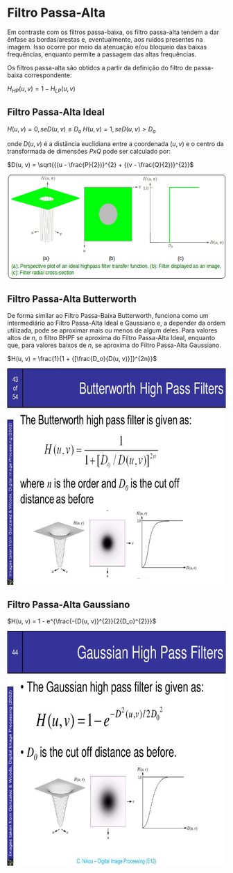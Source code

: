 # Filtro Passa-Alta

Em contraste com os filtros passa-baixa, os filtro passa-alta tendem a dar ênfase as bordas/arestas e, eventualmente, aos ruídos presentes na imagem. Isso ocorre por meio da atenuação e/ou bloqueio das baixas frequências, enquanto permite a passagem das altas frequências.

Os filtros passa-alta são obtidos a partir da definição do filtro de passa-baixa correspondente:

$H_{HP}(u, v) = 1 - H_{LP}(u, v)$

## Filtro Passa-Alta Ideal

$H(u, v) = 0, se D(u, v) \le D_{o}$
$H(u, v) = 1, se D(u, v) > D_{o}$

onde $D(u, v)$ é a distância euclidiana entre a coordenada $(u, v)$ e o centro da transformada de dimensões $P x Q$ pode ser calculado por:

$D(u, v) = \sqrt{{(u - \frac{P}{2})}^{2} + {(v - \frac{Q}{2})}^{2}}$

<p align="center">
    <img src="./readmeImg/IHPF.png" width="579px" height="241px">
</p>

## Filtro Passa-Alta Butterworth

De forma similar ao Filtro Passa-Baixa Butterworth, funciona como um intermediário ao Filtro Passa-Alta Ideal e Gaussiano e, a depender da ordem utilizada, pode se aproximar mais ou menos de algum deles. Para valores altos de $n$, o filtro BHPF se aproxima do Filtro Passa-Alta Ideal, enquanto que, para valores baixos de $n$, se aproxima do Filtro Passa-Alta Gaussiano.

$H(u, v) = \frac{1}{1 + {[\frac{D_o}{D(u, v)}]}^{2n}}$

<p align="center">
    <img src="./readmeImg/BHPF.jpg" width="720px" height="498px">
</p>

## Filtro Passa-Alta Gaussiano

$H(u, v) = 1 - e^{\frac{-{D(u, v)}^{2}}{2{D_o}^{2}}}$

<p align="center">
    <img src="./readmeImg/GHPF.jpg" width="720px" height="540px">
</p>